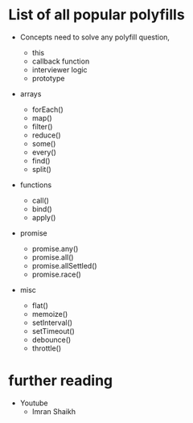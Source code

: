 # List of all popular polyfills

- Concepts need to solve any polyfill question,

  - this
  - callback function
  - interviewer logic
  - prototype

- arrays

  - forEach()
  - map()
  - filter()
  - reduce()
  - some()
  - every()
  - find()
  - split()

- functions

  - call()
  - bind()
  - apply()

- promise

  - promise.any()
  - promise.all()
  - promise.allSettled()
  - promise.race()

- misc
  - flat()
  - memoize()
  - setInterval()
  - setTimeout()
  - debounce()
  - throttle()

# further reading

- Youtube
  - Imran Shaikh

